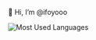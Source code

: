👋 Hi, I’m @ifoyooo

<!-- ![](https://github-readme-stats.vercel.app/api?username=ifoyooo) -->
![Most Used Languages](https://github-readme-stats.vercel.app/api/top-langs/?username=ifoyooo)<!--use &theme=dark to change it into dark mode-->

<!---
ifoyooo/ifoyooo is a ✨ special ✨ repository because its `README.md` (this file) appears on your GitHub profile.
You can click the Preview link to take a look at your changes.
--->
